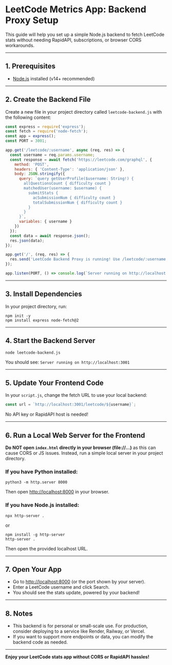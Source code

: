 # LeetCode Metrics App: Backend Proxy Setup

This guide will help you set up a simple Node.js backend to fetch LeetCode stats without needing RapidAPI, subscriptions, or browser CORS workarounds.

---

## 1. Prerequisites
- [Node.js](https://nodejs.org/) installed (v14+ recommended)

---

## 2. Create the Backend File

Create a new file in your project directory called `leetcode-backend.js` with the following content:

```js
const express = require('express');
const fetch = require('node-fetch');
const app = express();
const PORT = 3001;

app.get('/leetcode/:username', async (req, res) => {
  const username = req.params.username;
  const response = await fetch('https://leetcode.com/graphql', {
    method: 'POST',
    headers: { 'Content-Type': 'application/json' },
    body: JSON.stringify({
      query: `query getUserProfile($username: String!) {
        allQuestionsCount { difficulty count }
        matchedUser(username: $username) {
          submitStats {
            acSubmissionNum { difficulty count }
            totalSubmissionNum { difficulty count }
          }
        }
      }`,
      variables: { username }
    })
  });
  const data = await response.json();
  res.json(data);
});

app.get('/', (req, res) => {
  res.send('LeetCode Backend Proxy is running! Use /leetcode/:username');
});

app.listen(PORT, () => console.log(`Server running on http://localhost:${PORT}`));
```

---

## 3. Install Dependencies

In your project directory, run:

```
npm init -y
npm install express node-fetch@2
```

---

## 4. Start the Backend Server

```
node leetcode-backend.js
```

You should see: `Server running on http://localhost:3001`

---

## 5. Update Your Frontend Code

In your `script.js`, change the fetch URL to use your local backend:

```js
const url = `http://localhost:3001/leetcode/${username}`;
```

No API key or RapidAPI host is needed!

---

## 6. Run a Local Web Server for the Frontend
**Do NOT open `index.html` directly in your browser (file://...)** as this can cause CORS or JS issues. Instead, run a simple local server in your project directory.

### If you have Python installed:
```
python3 -m http.server 8000
```
Then open [http://localhost:8000](http://localhost:8000) in your browser.

### If you have Node.js installed:
```
npx http-server .
```
or
```
npm install -g http-server
http-server .
```
Then open the provided localhost URL.

---

## 7. Open Your App
- Go to [http://localhost:8000](http://localhost:8000) (or the port shown by your server).
- Enter a LeetCode username and click Search.
- You should see the stats update, powered by your backend!

---

## 8. Notes
- This backend is for personal or small-scale use. For production, consider deploying to a service like Render, Railway, or Vercel.
- If you want to support more endpoints or data, you can modify the backend code as needed.

---

**Enjoy your LeetCode stats app without CORS or RapidAPI hassles!** 